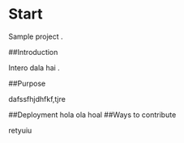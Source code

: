 # Start 
 
 Sample project .
 
##Introduction 


Intero dala hai .


##Purpose


dafssfhjdhfkf,tjre

##Deployment
hola ola hoal
##Ways to contribute

retyuiu
